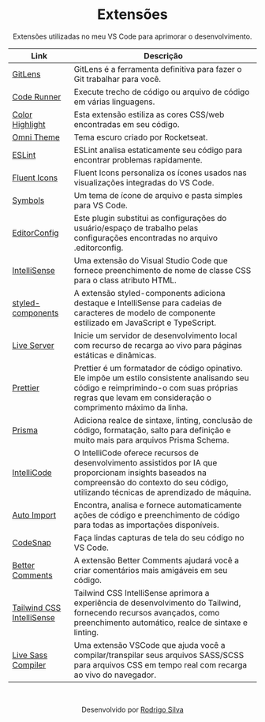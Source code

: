 <div align="center">
  <h1>Extensões</h1>  
  <p>Extensões utilizadas no meu VS Code para aprimorar o desenvolvimento.</p>
</div>

| Link                                                                                                                | Descrição                                                                                                                                                                                              |
| ------------------------------------------------------------------------------------------------------------------- | ------------------------------------------------------------------------------------------------------------------------------------------------------------------------------------------------------ |
| [GitLens](https://marketplace.visualstudio.com/items?itemName=eamodio.gitlens)                                      | GitLens é a ferramenta definitiva para fazer o Git trabalhar para você.                                                                                                                                |
| [Code Runner](https://marketplace.visualstudio.com/items?itemName=formulahendry.code-runner)                        | Execute trecho de código ou arquivo de código em várias linguagens.                                                                                                                                    |
| [Color Highlight](https://marketplace.visualstudio.com/items?itemName=naumovs.color-highlight)                      | Esta extensão estiliza as cores CSS/web encontradas em seu código.                                                                                                                                     |
| [Omni Theme](https://marketplace.visualstudio.com/items?itemName=rocketseat.theme-omni)                             | Tema escuro criado por Rocketseat.                                                                                                                                                                     |
| [ESLint](https://marketplace.visualstudio.com/items?itemName=dbaeumer.vscode-eslint)                                | ESLint analisa estaticamente seu código para encontrar problemas rapidamente.                                                                                                                          |
| [Fluent Icons](https://marketplace.visualstudio.com/items?itemName=miguelsolorio.fluent-icons)                      | Fluent Icons personaliza os ícones usados ​​nas visualizações integradas do VS Code.                                                                                                                   |
| [Symbols](https://marketplace.visualstudio.com/items?itemName=miguelsolorio.symbols)                                | Um tema de ícone de arquivo e pasta simples para VS Code.                                                                                                                                              |
| [EditorConfig](https://marketplace.visualstudio.com/items?itemName=EditorConfig.EditorConfig)                       | Este plugin substitui as configurações do usuário/espaço de trabalho pelas configurações encontradas no arquivo .editorconfig.                                                                         |
| [IntelliSense](https://marketplace.visualstudio.com/items?itemName=Zignd.html-css-class-completion)                 | Uma extensão do Visual Studio Code que fornece preenchimento de nome de classe CSS para o class atributo HTML.                                                                                         |
| [styled-components](https://marketplace.visualstudio.com/items?itemName=styled-components.vscode-styled-components) | A extensão styled-components adiciona destaque e IntelliSense para cadeias de caracteres de modelo de componente estilizado em JavaScript e TypeScript.                                                |
| [Live Server](https://marketplace.visualstudio.com/items?itemName=ritwickdey.LiveServer)                            | Inicie um servidor de desenvolvimento local com recurso de recarga ao vivo para páginas estáticas e dinâmicas.                                                                                         |
| [Prettier](https://marketplace.visualstudio.com/items?itemName=esbenp.prettier-vscode)                              | Prettier é um formatador de código opinativo. Ele impõe um estilo consistente analisando seu código e reimprimindo-o com suas próprias regras que levam em consideração o comprimento máximo da linha. |
| [Prisma](https://marketplace.visualstudio.com/items?itemName=Prisma.prisma)                                         | Adiciona realce de sintaxe, linting, conclusão de código, formatação, salto para definição e muito mais para arquivos Prisma Schema.                                                                   |
| [IntelliCode](https://marketplace.visualstudio.com/items?itemName=VisualStudioExptTeam.vscodeintellicode)           | O IntelliCode oferece recursos de desenvolvimento assistidos por IA que proporcionam insights baseados na compreensão do contexto do seu código, utilizando técnicas de aprendizado de máquina.        |
| [Auto Import](https://marketplace.visualstudio.com/items?itemName=steoates.autoimport)                              | Encontra, analisa e fornece automaticamente ações de código e preenchimento de código para todas as importações disponíveis.                                                                           |
| [CodeSnap](https://marketplace.visualstudio.com/items?itemName=adpyke.codesnap)                                     | Faça lindas capturas de tela do seu código no VS Code.                                                                                                                                                 |
| [Better Comments](https://marketplace.visualstudio.com/items?itemName=aaron-bond.better-comments)                   | A extensão Better Comments ajudará você a criar comentários mais amigáveis ​​em seu código.                                                                                                            |
| [Tailwind CSS IntelliSense](https://marketplace.visualstudio.com/items?itemName=bradlc.vscode-tailwindcss)          | Tailwind CSS IntelliSense aprimora a experiência de desenvolvimento do Tailwind, fornecendo recursos avançados, como preenchimento automático, realce de sintaxe e linting.                            |
| [Live Sass Compiler](https://marketplace.visualstudio.com/items?itemName=ritwickdey.live-sass)                      | Uma extensão VSCode que ajuda você a compilar/transpilar seus arquivos SASS/SCSS para arquivos CSS em tempo real com recarga ao vivo do navegador.                                                     |

<br/>
<p align="center">Desenvolvido por <a href="https://www.linkedin.com/in/rodrigo-de-jesus-silva/">Rodrigo Silva</a>
</p>
